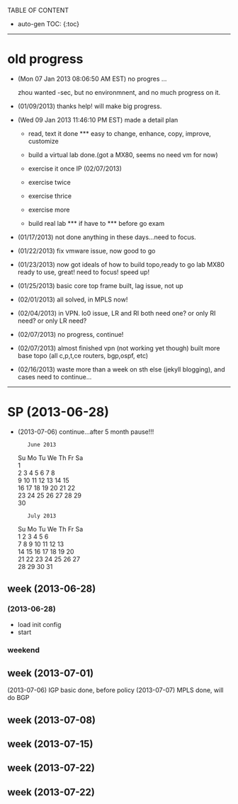 
TABLE OF CONTENT

* auto-gen TOC:
{:toc}

- - -

# old progress


* (Mon 07 Jan 2013 08:06:50 AM EST) no progres ... 

    zhou wanted -sec, but no environmnent, and no much progress on it.

* (01/09/2013) thanks help! will make big progress.

* (Wed 09 Jan 2013 11:46:10 PM EST) made a detail plan

    - read, text it             done
	*** easy to change, enhance, copy, improve, customize

    - build a virtual lab       done.(got a MX80, seems no need vm for now)

    - exercise it once          IP (02/07/2013) 

    - exercise twice

    - exercise thrice

    - exercise more

    - build real lab 
	*** if have to
	*** before go exam

* (01/17/2013) not done anything in these days...need to focus.
* (01/22/2013) fix vmware issue, now good to go
* (01/23/2013) now got ideals of how to build topo,ready to go
               lab MX80 ready to use, great!
               need to focus! speed up!

* (01/25/2013) basic core top frame built, lag issue, not up
* (02/01/2013) all solved, in MPLS now!
* (02/04/2013) in VPN. lo0 issue, LR and RI both need one?
                or only RI need? or only LR need?
* (02/07/2013) no progress, continue!
* (02/07/2013) almost finished vpn (not working yet though)
                built more base topo (all c,p,t,ce routers, bgp,ospf, etc)
* (02/16/2013) waste more than a week on sth else (jekyll blogging), and cases
               need to continue...

- - -

# SP (2013-06-28) 

* (2013-07-06) continue...after 5 month pause!!!

         June 2013             
    Su Mo Tu We Th Fr Sa       
                       1       
     2  3  4  5  6  7  8       
     9 10 11 12 13 14 15       
    16 17 18 19 20 21 22       
    23 24 25 26 27 28 29       
    30                    
    
         July 2013         
    Su Mo Tu We Th Fr Sa   
        1  2  3  4  5  6   
     7  8  9 10 11 12 13   
    14 15 16 17 18 19 20   
    21 22 23 24 25 26 27   
    28 29 30 31            

## week (2013-06-28) 
    
### (2013-06-28) 

* load init config
* start

### weekend


## week (2013-07-01)

(2013-07-06) IGP basic done, before policy
(2013-07-07) MPLS done, will do BGP

## week (2013-07-08)                      

## week (2013-07-15)                      

## week (2013-07-22)                      

## week (2013-07-22)                      
